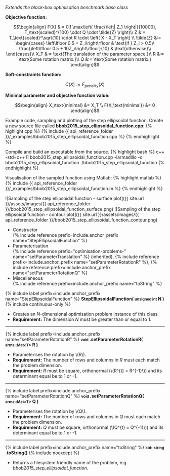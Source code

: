*Extends the black-box optimisation benchmark base class*

**Objective function:**

$$\begin{align}
F(X) &:=  0.1 \max\left( \frac{\left| Z_1 \right|}{10000}, T_\text{scaled}^{100} \cdot Q \cdot \tilde{Z} \right)\\
Z &:= T_\text{scaled}^\sqrt{10} \cdot R \cdot \left( X - X_T \right) \\
\tilde{Z} &:= \begin{cases}
\left\lfloor 0.5 + Z_i\right\rfloor & \text{if } Z_i > 0.5\\
\frac{\left\lfloor 0.5 + 10Z_i\right\rfloor}{10} & \text{otherwise}\\
\end{cases}\\
X_T &:= \text{The translation of the parameter space.}\\
R &:= \text{Some rotation matrix.}\\
Q &:= \text{Some rotation matrix.}
\end{align}$$

**Soft-constraints function:**

$$C(X) := F_\text{penality}(X)$$

**Minimal parameter and objective function value:**

$$\begin{align}
X_\text{minimal} &= X_T \\
F(X_\text{minimal}) &= 0
\end{align}$$

Example code, sampling and plotting of the step ellipsoidal function.
Create a new source file called **bbob2015_step_ellipsoidal_function.cpp**:
{% highlight cpp %}
{% include {{ api_reference_folder }}/_examples/bbob2015_step_ellipsoidal_function.cpp %}
{% endhighlight %}

Compile and build an executable from the source.
{% highlight bash %}
c++ -std=c++11 bbob2015_step_ellipsoidal_function.cpp -larmadillo -o bbob2015_step_ellipsoidal_function
./bbob2015_step_ellipsoidal_function
{% endhighlight %}

Visualisation of the sampled function using Matlab:
{% highlight matlab %}
{% include {{ api_reference_folder }}/_examples/bbob2015_step_ellipsoidal_function.m %}
{% endhighlight %}

![Sampling of the step ellipsoidal function - surface plot]({{ site.url }}/assets/images/{{ api_reference_folder }}/bbob2015_step_ellipsoidal_function_surface.png)
![Sampling of the step ellipsoidal function - contour plot]({{ site.url }}/assets/images/{{ api_reference_folder }}/bbob2015_step_ellipsoidal_function_contour.png)

- Constructor<br>
  {% include reference prefix=include.anchor_prefix name="StepEllipsoidalFunction" %}
- Parameterisation<br>
  {% include reference prefix="optimisation-problems-" name="setParameterTranslation" %} (inherited), {% include reference prefix=include.anchor_prefix name="setParameterRotationR" %}, {% include reference prefix=include.anchor_prefix name="setParameterRotationQ" %}
- Miscellaneous<br>
  {% include reference prefix=include.anchor_prefix name="toString" %}
  
{% include label prefix=include.anchor_prefix name="StepEllipsoidalFunction" %}
**StepEllipsoidalFunction( <small>unsigned int</small> N )** {% include continuous-only %}

- Creates an *N*-dimensional optimisation problem instance of this class.
- **Requirement:** The dimension *N* must be greater than or equal to 1.

---
{% include label prefix=include.anchor_prefix name="setParameterRotationR" %}
**<small>void</small> .setParameterRotationR( <small>arma::Mat&lt;T&gt;</small> R )**

- Parameterises the rotation by \\(R\\).
- **Requirement:** The number of rows and columns in *R* must each match the problem dimension.
- **Requirement:** *R* must be square, orthonormal (\\(R^{t} = R^{-1}\\)) and its determinant equal be to 1 or -1.

---
{% include label prefix=include.anchor_prefix name="setParameterRotationQ" %}
**<small>void</small> .setParameterRotationQ( <small>arma::Mat&lt;T&gt;</small> Q )**

- Parameterises the rotation by \\(Q\\).
- **Requirement:** The number of rows and columns in *Q* must each match the problem dimension.
- **Requirement:** *Q* must be square, orthonormal (\\(Q^{t} = Q^{-1}\\)) and its determinant equal be to 1 or -1.

---
{% include label prefix=include.anchor_prefix name="toString" %}
**<small>std::string</small> .toString()** {% include noexcept %}

- Returns a filesystem friendly name of the problem, e.g. *bbob2015_step_ellipsoidal_function*.


